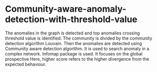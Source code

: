 # Community-aware-anomaly-detection-with-threshold-value
The anomalies in the graph is detected and top anomalies crossing threshold value is identified.
The community is divided by the community detection algorithm Louvain.
Then the anomalies are detected using Community aware detection algorithm.
It is used to search anomaly in a complex network.
Infomap package is used.
It focuses on the global prospective
Here, higher score refers to the higher divergence from the expected behaviour.
